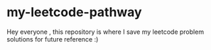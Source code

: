 # my-leetcode-pathway
Hey everyone , this repository is where I save my leetcode problem solutions for future reference :)
